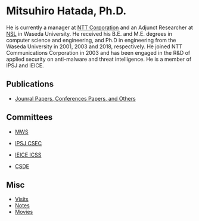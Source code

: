 Mitsuhiro Hatada, Ph.D.
=
He is currently a manager at [NTT Corporation](http://www.ntt.co.jp/about_e/index.html) and an Adjunct Researcher at [NSL](https://nsl.cs.waseda.ac.jp/) in Waseda University. He received his B.E. and M.E. degrees in computer science and engineering, and Ph.D in engineering from the Waseda University in 2001, 2003 and 2018, respectively. He joined NTT Communications Corporation in 2003 and has been engaged in the R&D of applied security on anti-malware and threat intelligence. He is a member of IPSJ and IEICE.

Publications
-
* [Jounral Papers, Conferences Papers, and Others](https://github.com/mhatada/publication)

Committees
-
* [MWS](http://www.iwsec.org/mws/2012/en.html)

* [IPSJ CSEC](http://www.iwsec.org/csec/en/index.html)

* [IEICE ICSS](http://www.ieice.org/~icss/index.en.html)

* [CSDE](https://securingdigitaleconomy.org/)

Misc
-
* [Visits](https://mhatada.github.io/visit/)
* [Notes](https://mhatada.github.io/note/)
* [Movies](https://mhatada.github.io/movie/)
